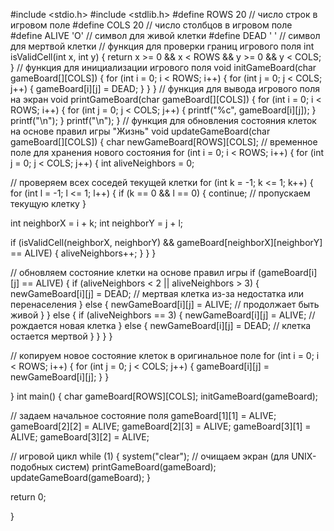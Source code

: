 #include <stdio.h>
#include <stdlib.h>
#define ROWS 20 // число строк в игровом поле
#define COLS 20 // число столбцов в игровом поле
#define ALIVE 'O' // символ для живой клетки
#define DEAD ' ' // символ для мертвой клетки
// функция для проверки границ игрового поля
int isValidCell(int x, int y) {
return x >= 0 && x < ROWS && y >= 0 && y < COLS;
}
// функция для инициализации игрового поля
void initGameBoard(char gameBoard[][COLS]) {
for (int i = 0; i < ROWS; i++) {
for (int j = 0; j < COLS; j++) {
gameBoard[i][j] = DEAD;
}
}
}
// функция для вывода игрового поля на экран
void printGameBoard(char gameBoard[][COLS]) {
for (int i = 0; i < ROWS; i++) {
for (int j = 0; j < COLS; j++) {
printf("%c", gameBoard[i][j]);
}
printf("\n");
}
printf("\n");
}
// функция для обновления состояния клеток на основе правил игры "Жизнь"
void updateGameBoard(char gameBoard[][COLS]) {
char newGameBoard[ROWS][COLS]; // временное поле для хранения нового состояния
for (int i = 0; i < ROWS; i++) {
for (int j = 0; j < COLS; j++) {
int aliveNeighbors = 0;

// проверяем всех соседей текущей клетки
for (int k = -1; k <= 1; k++) {
for (int l = -1; l <= 1; l++) {
if (k == 0 && l == 0) {
continue; // пропускаем текущую клетку
}

int neighborX = i + k;
int neighborY = j + l;

if (isValidCell(neighborX, neighborY) && gameBoard[neighborX][neighborY] == ALIVE) {
aliveNeighbors++;
}
}
}

// обновляем состояние клетки на основе правил игры
if (gameBoard[i][j] == ALIVE) {
if (aliveNeighbors < 2 || aliveNeighbors > 3) {
newGameBoard[i][j] = DEAD; // мертвая клетка из-за недостатка или перенаселения
} else {
newGameBoard[i][j] = ALIVE; // продолжает быть живой
}
} else {
if (aliveNeighbors == 3) {
newGameBoard[i][j] = ALIVE; // рождается новая клетка
} else {
newGameBoard[i][j] = DEAD; // клетка остается мертвой
}
}
}
}

// копируем новое состояние клеток в оригинальное поле
for (int i = 0; i < ROWS; i++) {
for (int j = 0; j < COLS; j++) {
gameBoard[i][j] = newGameBoard[i][j];
}
}

}
int main() {
char gameBoard[ROWS][COLS];
initGameBoard(gameBoard);

// задаем начальное состояние поля
gameBoard[1][1] = ALIVE;
gameBoard[2][2] = ALIVE;
gameBoard[2][3] = ALIVE;
gameBoard[3][1] = ALIVE;
gameBoard[3][2] = ALIVE;

// игровой цикл
while (1) {
system("clear"); // очищаем экран (для UNIX-подобных систем)
printGameBoard(gameBoard);
updateGameBoard(gameBoard);
}

return 0;

}
